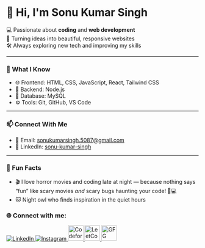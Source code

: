 # 👋 Hi, I'm Sonu Kumar Singh

💻 Passionate about **coding** and **web development**  
🚀 Turning ideas into beautiful, responsive websites  
🛠️ Always exploring new tech and improving my skills  

---

### 🧠 What I Know

- 🌐 Frontend: HTML, CSS, JavaScript, React, Tailwind CSS  
- 🧱 Backend: Node.js 
- 💾 Database: MySQL  
- ⚙️ Tools: Git, GitHub, VS Code 

---

### 📫 Connect With Me

- 📧 Email: sonukumarsingh.5087@gmail.com  
- 💼 LinkedIn: [sonu-kumar-singh](https://www.linkedin.com/in/sonu-kumar-singh-9729bb328)  

---

### 🧩 Fun Facts

- 🎬 I love horror movies and coding late at night — because nothing says “fun” like scary movies *and* scary bugs haunting your code! 👻💻  
- 🐱 Night owl who finds inspiration in the quiet hours


### 🌐 Connect with me:

<p align="left">
  <a href="https://www.linkedin.com/in/sonu-kumar-singh-9729bb328" target="_blank">
    <img src="https://img.icons8.com/color/48/linkedin.png" alt="LinkedIn"/>
  </a>
  <a href="https://www.instagram.com/_dumbsonu" target="_blank">
    <img src="![image](https://github.com/user-attachments/assets/3884159b-8a84-4a3c-92cc-cf40981d2252)
" alt="Instagram"/>
  </a>
  <a href="https://codeforces.com/profile/sonukumarsingh.5087" target="_blank">
    <img src="https://upload.wikimedia.org/wikipedia/commons/1/19/Codeforces_logo.svg" alt="Codeforces" width="40"/>
  </a>
  <a href="https://leetcode.com/codedBySonu" target="_blank">
    <img src="https://upload.wikimedia.org/wikipedia/commons/1/19/LeetCode_logo_black.png" alt="LeetCode" width="40"/>
  </a>
  <a href="https://auth.geeksforgeeks.org/user/24cd3uwii/profile" target="_blank">
    <img src="https://media.geeksforgeeks.org/wp-content/uploads/20210101144014/gfglogo.png" alt="GFG" width="40"/>
  </a>
</p>

